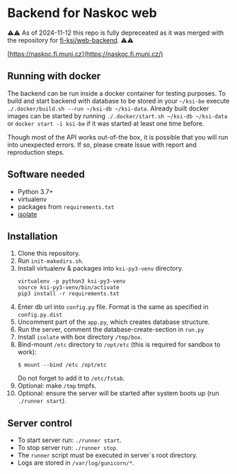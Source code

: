 # Backend for Naskoc web

⚠️⚠️ As of 2024-11-12 this repo is fully depreceated as it was merged with the repository for [fi-ksi/web-backend](https://github.com/fi-ksi/web-backend/). ⚠️⚠️

[https://naskoc.fi.muni.cz](https://naskoc.fi.muni.cz/)

## Running with docker

The backend can be run inside a docker container for testing purposes.
To build and start backend with database to be stored in your `~/ksi-be` execute `./.docker/build.sh --run ~/ksi-db ~/ksi-data`. 
Already built docker images can be started by running `./.docker/start.sh ~/ksi-db ~/ksi-data` or `docker start -i ksi-be` if it was started at least one time before.

Though most of the API works out-of-the box, it is possible that you will run into 
unexpected errors. If so, please create Issue with report and reproduction steps.

## Software needed

 * Python 3.7+
 * virtualenv
 * packages from `requirements.txt`
 * [isolate](https://github.com/ioi/isolate)

## Installation

 1. Clone this repository.
 2. Run `init-makedirs.sh`.
 3. Install virtualenv & packages into `ksi-py3-venv` directory.
    ```
    virtualenv -p python3 ksi-py3-venv
    source ksi-py3-venv/bin/activate
    pip3 install -r requirements.txt
    ```
 4. Enter db url into `config.py` file. Format is the same as specified in `config.py.dist`
 5. Uncomment part of the `app.py`, which creates database structure.
 6. Run the server, comment the database-create-section in `run.py`
 7. Install `isolate` with box directory `/tmp/box`.
 8. Bind-mount `/etc` directory to `/opt/etc` (this is required for sandbox to
    work):
     ```
     $ mount --bind /etc /opt/etc
     ```
    Do not forget to add it to `/etc/fstab`.
 9. Optional: make `/tmp` tmpfs.
 10. Optional: ensure the server will be started after system boots up
     (run `./runner start`).

## Server control

 * To start server run: `./runner start`.
 * To stop server run: `./runner stop`.
 * The `runner` script must be executed in server`s root directory.
 * Logs are stored in `/var/log/gunicorn/*`.
